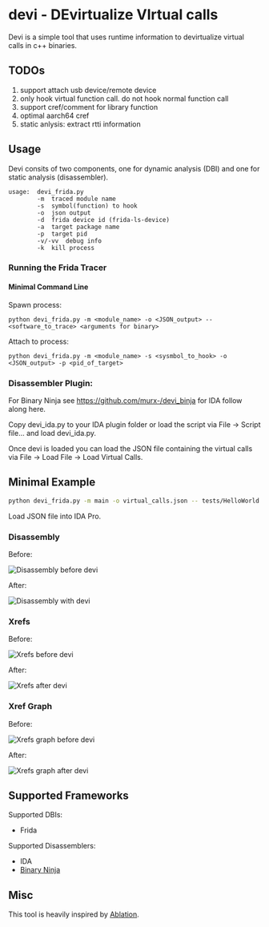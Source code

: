 # devi - DEvirtualize VIrtual calls

Devi is a simple tool that uses runtime information to devirtualize virtual calls in c++ binaries. 

## TODOs
1. support attach usb device/remote device
2. only hook virtual function call. do not hook normal function call
3. support cref/comment for library function
4. optimal aarch64 cref
5. static anlysis: extract rtti information


## Usage

Devi consits of two components, one for dynamic analysis (DBI)  and one for static analysis (disassembler). 

```
usage: 	devi_frida.py
        -m	traced module name
        -s	symbol(function) to hook
        -o	json output
        -d	frida device id (frida-ls-device)
        -a	target package name
        -p	target pid
        -v/-vv	debug info
        -k	kill process

```

### Running the Frida Tracer

#### Minimal Command Line

Spawn process:

```
python devi_frida.py -m <module_name> -o <JSON_output> -- <software_to_trace> <arguments for binary>
```

Attach to process:

```
python devi_frida.py -m <module_name> -s <sysmbol_to_hook> -o <JSON_output> -p <pid_of_target>
```

### Disassembler Plugin:

For Binary Ninja see https://github.com/murx-/devi_binja for IDA follow along here. 

Copy devi\_ida.py to your IDA plugin folder or load the script via File -> Script file... and load devi\_ida.py.

Once devi is loaded you can load the JSON file containing the virtual calls via File -> Load File -> Load Virtual Calls. 

## Minimal Example

```bash
python devi_frida.py -m main -o virtual_calls.json -- tests/HelloWorld myArgs
```

Load JSON file into IDA Pro. 

### Disassembly

Before:

![Disassembly before devi](https://github.com/murx-/devi/blob/master/images/cpp-test-assembly-wo-devi.png)


After:

![Disassembly with devi](https://github.com/murx-/devi/blob/master/images/cpp-test-assembly-w-devi.PNG)

### Xrefs

Before:

![Xrefs before devi](https://github.com/murx-/devi/blob/master/images/cpp-test-xrefs-wo-devi.PNG)

After:

![Xrefs after devi](https://github.com/murx-/devi/blob/master/images/cpp-test-xrefs-w-devi.PNG)

### Xref Graph

Before:

![Xrefs graph before devi](https://github.com/murx-/devi/blob/master/images/cpp-test-xrefs-graphs-wo-devi2.PNG)

After:

![Xrefs graph after devi](https://github.com/murx-/devi/blob/master/images/cpp-test-xrefs-graphs-w-devi.PNG)

## Supported Frameworks

Supported DBIs:

- Frida

Supported Disassemblers:

- IDA
- [Binary Ninja](https://github.com/murx-/devi_binja)

## Misc

This tool is heavily inspired by [Ablation](https://github.com/cylance/Ablation). 
